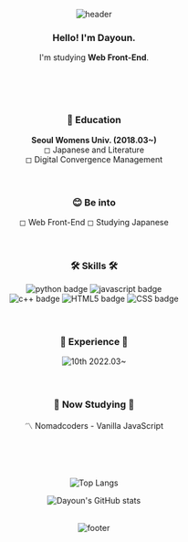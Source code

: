 

<div align="center">
  
  ![header](https://capsule-render.vercel.app/api?type=waving&color=0:f9d50b,100:fff5b9&height=180&section=header&text=Da-Youn&fontSize=35&fontColor=ffffff&animation=fadeIn&fontAlignY=25&desc=Welcome%20to%20my%20Github!&descAlignY=45&&descSize=18)
  
### Hello! I'm Dayoun.
I'm studying **Web Front-End**. <br><br><br><br><br>

### 🌻 Education
**Seoul Womens Univ. (2018.03~)<br>**
◻ Japanese and Literature <br> ◻ Digital Convergence Management<br><br><br>
 
### 😊 Be into
◻ Web Front-End
◻ Studying Japanese<br><br><br>
  
### 🛠️ Skills 🛠️
![python badge](https://img.shields.io/badge/-PYTHON-%23F7DF1E?style=flat-square&logo=Python&logoColor=white&color=3776AB)
![javascript badge](https://img.shields.io/badge/-JAVASCRIPT-%23F7DF1E?style=flat-square&logo=JavaScript&logoColor=black)
<br>
![c++ badge](https://img.shields.io/badge/-C++-56A26C?style=flat-square&logo=C++&logoColor=white)
![HTML5 badge](https://img.shields.io/badge/-HTML5-%23F7DF1E?style=flat-square&logo=HTML5&logoColor=white&color=E34F26)
![CSS badge](https://img.shields.io/badge/-CSS3-%23F7DF1E?style=flat-square&logo=CSS3&logoColor=white&color=1572B6)<br><br><br>
 
### 💛 Experience 💛
![10th](https://likelion-badge.herokuapp.com/api/likelion_shield_badge?generation=10&style=flat) 2022.03~<br><br><br>
  
### 📔 Now Studying 📔
〽 Nomadcoders - Vanilla JavaScript <br><br><br><br><br>
 
 
![Top Langs](https://github-readme-stats.vercel.app/api/top-langs/?username=Da-Youn&layout=compact&theme=flag-india)
  
![Dayoun's GitHub stats](https://github-readme-stats.vercel.app/api?username=Da-Youn&show_icons=true&theme=flag-india)<br><br>


![footer](https://capsule-render.vercel.app/api?section=footer&type=waving&color=0:f9d50b,100:fff5b9&height=140)
</div>






